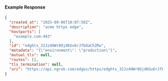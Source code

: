 <!-- Code generated for API Clients. DO NOT EDIT. -->

#### Example Response

```json
{
  "created_at": "2025-09-06T10:07:50Z",
  "description": "acme https edge",
  "hostports": [
    "example.com:443"
  ],
  "id": "edghts_32Jz4OWr8OjdKGu6rJfbOaChZRw",
  "metadata": "{\"environment\": \"production\"}",
  "mutual_tls": null,
  "routes": [],
  "tls_termination": null,
  "uri": "https://api.ngrok.com/edges/https/edghts_32Jz4OWr8OjdKGu6rJfbOaChZRw"
}
```
